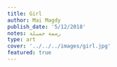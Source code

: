 ```yaml
---
title: Girl
author: Mai Magdy
publish_date: '5/12/2018'
notes: رسمة جميلة
type: art
cover: '../../../images/girl.jpg'
featured: true
---
```

